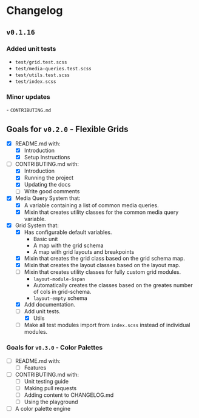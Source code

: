 # Changelog

## `v0.1.16`

### Added unit tests
  - `test/grid.test.scss`
  - `test/media-queries.test.scss`
  - `test/utils.test.scss`
  - `test/index.scss`

### Minor updates
  - `CONTRIBUTING.md`

## Goals for `v0.2.0` - Flexible Grids
  - [x] README.md with:
    - [x] Introduction
    - [x] Setup Instructions
  - [ ] CONTRIBUTING.md with:
    - [x] Introduction
    - [x] Running the project
    - [x] Updating the docs
    - [ ] Write good comments
  - [x] Media Query System that:
    - [x] A variable containing a list of common media queries.
    - [x] Mixin that creates utility classes for the common media query variable.
  - [x] Grid System that:
    - [x] Has configurable default variables.
      - Basic unit
      - A map with the grid schema
      - A map with grid layouts and breakpoints
    - [x] Mixin that creates the grid class based on the grid schema map.
    - [x] Mixin that creates the layout classes based on the layout map.
    - [ ] Mixin that creates utility classes for fully custom grid modules.
      - `layout-module-$span`
      - Automatically creates the classes based on the greates number of cols in grid-schema.
      - `layout-empty` schema
    - [x] Add documentation.
    - [ ] Add unit tests.
      - [x] Utils
    - [ ] Make all test modules import from `index.scss` instead of individual modules.

### Goals for `v0.3.0` - Color Palettes
  - [ ] README.md with:
    - [ ] Features
  - [ ] CONTRIBUTING.md with:
    - [ ] Unit testing guide
    - [ ] Making pull requests
    - [ ] Adding content to CHANGELOG.md
    - [ ] Using the playground
  - [ ] A color palette engine